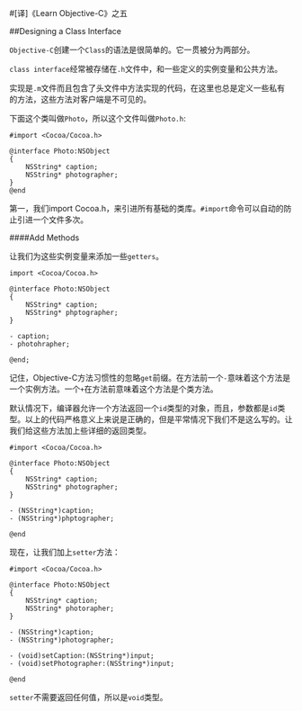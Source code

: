 #[译]《Learn Objective-C》之五

##Designing a Class Interface

`Objective-C`创建一个`Class`的语法是很简单的。它一贯被分为两部分。

`class interface`经常被存储在`.h`文件中，和一些定义的实例变量和公共方法。

实现是`.m`文件而且包含了头文件中方法实现的代码，在这里也总是定义一些私有的方法，这些方法对客户端是不可见的。

下面这个类叫做`Photo`，所以这个文件叫做`Photo.h`:

	#import <Cocoa/Cocoa.h>
	
	@interface Photo:NSObject
	{
		NSString* caption;
		NSString* photographer;
	}
	@end
第一，我们import Cocoa.h，来引进所有基础的类库。`#import`命令可以自动的防止引进一个文件多次。

####Add Methods

让我们为这些实例变量来添加一些`getters`。

	import <Cocoa/Cocoa.h>
	
	@interface Photo:NSObject
	{
		NSString* caption;
		NSString* phptographer;
	}
	
	- caption;
	- photohrapher;
	
	@end;
	
记住，Objective-C方法习惯性的忽略`get`前缀。在方法前一个`-`意味着这个方法是一个实例方法。一个`+`在方法前意味着这个方法是个类方法。

默认情况下，编译器允许一个方法返回一个`id`类型的对象，而且，参数都是`id`类型。以上的代码严格意义上来说是正确的，但是平常情况下我们不是这么写的。让我们给这些方法加上些详细的返回类型。

	#import <Cocoa/Cocoa.h>
	
	@interface Photo:NSObject
	{
		NSString* caption;
		NSString* photographer;
	}
	
	- (NSString*)caption;
	- (NSString*)phptographer;
	
	@end
现在，让我们加上`setter`方法：

	#import <Cocoa/Cocoa.h>
	
	@interface Photo:NSObject
	{
		NSString* caption;
		NSString* photorapher;
	}	
	
	- (NSString*)caption;
	- (NSString*)photographer;
	
	- (void)setCaption:(NSString*)input;
	- (void)setPhotographer:(NSString*)input;
	
	@end
	
`setter`不需要返回任何值，所以是`void`类型。
